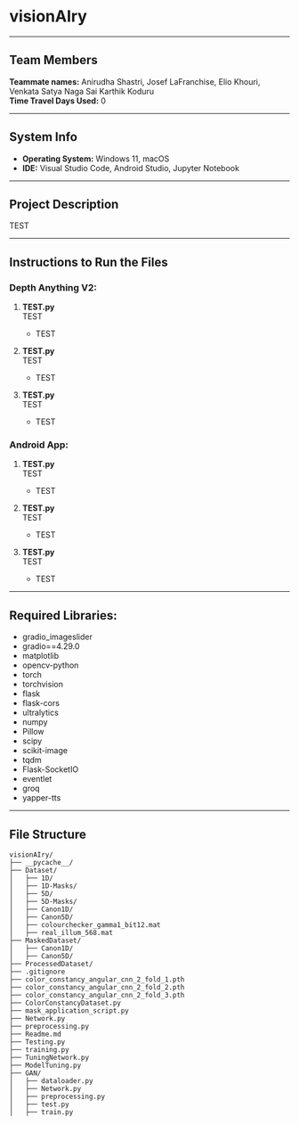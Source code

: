 # visionAIry

---

## Team Members

**Teammate names:** Anirudha Shastri, Josef LaFranchise, Elio Khouri, Venkata Satya Naga Sai Karthik Koduru  
**Time Travel Days Used:** 0

---

## System Info

- **Operating System:** Windows 11, macOS
- **IDE:** Visual Studio Code, Android Studio, Jupyter Notebook

---

## Project Description

TEST

---

## Instructions to Run the Files

### Depth Anything V2:

1. **TEST.py**  
   TEST

   - TEST

2. **TEST.py**  
   TEST

   - TEST

3. **TEST.py**  
   TEST

   - TEST

### Android App:

1. **TEST.py**  
   TEST

   - TEST

2. **TEST.py**  
   TEST

   - TEST

3. **TEST.py**  
   TEST

   - TEST

---

## Required Libraries:

- gradio_imageslider
- gradio==4.29.0
- matplotlib
- opencv-python
- torch
- torchvision
- flask
- flask-cors
- ultralytics
- numpy
- Pillow
- scipy
- scikit-image
- tqdm
- Flask-SocketIO
- eventlet
- groq
- yapper-tts

---

## File Structure

```plaintext
visionAIry/
├── __pycache__/
├── Dataset/
│   ├── 1D/
│   ├── 1D-Masks/
│   ├── 5D/
│   ├── 5D-Masks/
│   ├── Canon1D/
│   ├── Canon5D/
│   ├── colourchecker_gamma1_bit12.mat
│   ├── real_illum_568.mat
├── MaskedDataset/
│   ├── Canon1D/
│   ├── Canon5D/
├── ProcessedDataset/
├── .gitignore
├── color_constancy_angular_cnn_2_fold_1.pth
├── color_constancy_angular_cnn_2_fold_2.pth
├── color_constancy_angular_cnn_2_fold_3.pth
├── ColorConstancyDataset.py
├── mask_application_script.py
├── Network.py
├── preprocessing.py
├── Readme.md
├── Testing.py
├── training.py
├── TuningNetwork.py
├── ModelTuning.py
├── GAN/
│   ├── dataloader.py
│   ├── Network.py
│   ├── preprocessing.py
│   ├── test.py
│   ├── train.py
```

